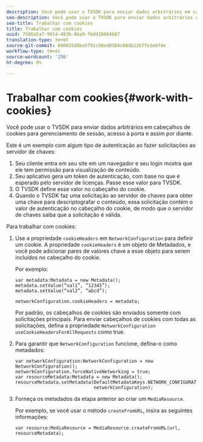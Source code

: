 ```yaml
---
description: Você pode usar o TVSDK para enviar dados arbitrários em cabeçalhos de cookies para gerenciamento de sessão, acesso à porta e assim por diante.
seo-description: Você pode usar o TVSDK para enviar dados arbitrários em cabeçalhos de cookies para gerenciamento de sessão, acesso à porta e assim por diante.
seo-title: Trabalhar com cookies
title: Trabalhar com cookies
uuid: 7586a5a7-9914-403b-86a9-fbdd28664b07
translation-type: tm+mt
source-git-commit: 040655d8ba5f91c98ed0584c08db226ffe1e0f4e
workflow-type: tm+mt
source-wordcount: '256'
ht-degree: 0%

---
```



# Trabalhar com cookies{#work-with-cookies}

Você pode usar o TVSDK para enviar dados arbitrários em cabeçalhos de cookies para gerenciamento de sessão, acesso à porta e assim por diante.

Este é um exemplo com algum tipo de autenticação ao fazer solicitações ao servidor de chaves:

1. Seu cliente entra em seu site em um navegador e seu login mostra que ele tem permissão para visualização de conteúdo.
1. Seu aplicativo gera um token de autenticação, com base no que é esperado pelo servidor de licenças. Passe esse valor para TVSDK.
1. O TVSDK define esse valor no cabeçalho do cookie.
1. Quando o TVSDK faz uma solicitação ao servidor de chaves para obter uma chave para descriptografar o conteúdo, essa solicitação contém o valor de autenticação no cabeçalho do cookie, de modo que o servidor de chaves saiba que a solicitação é válida.

Para trabalhar com cookies:

1. Use a propriedade `cookieHeaders` em `NetworkConfiguration` para definir um cookie. A propriedade `cookieHeaders` é um objeto de Metadados, e você pode adicionar pares de valores chave a esse objeto para serem incluídos no cabeçalho do cookie.

   Por exemplo:

   ```
   var metadata:Metadata = new Metadata(); 
   metadata.setValue(“val1”, “12345”); 
   metadata.setValue(“val2”, “abcd”); 
   
   networkConfiguration.cookieHeaders = metadata;
   ```

   Por padrão, os cabeçalhos de cookies são enviados somente com solicitações principais. Para enviar cabeçalhos de cookies com todas as solicitações, defina a propriedade `NetworkConfiguration` `useCookieHeadersForAllRequests` como true.

1. Para garantir que `NetworkConfiguration` funcione, defina-o como metadados:

   ```
   var networkConfiguration:NetworkConfiguration = new NetworkConfiguration(); 
   networkConfiguration.forceNativeNetworking = true; 
   var resourceMetadata:Metadata = new Metadata(); 
   resourceMetadata.setMetadata(DefaultMetadataKeys.NETWORK_CONFIGURATION_KEY,  
                                networkConfiguration);
   ```

1. Forneça os metadados da etapa anterior ao criar um `MediaResource`.

   Por exemplo, se você usar o método `createFromURL`, insira as seguintes informações:

   ```
   var resource:MediaResource = MediaResource.createFromURL(url, resourceMetadata);
   ```

